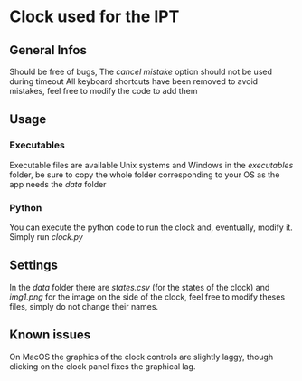 
# Clock used for the IPT

## General Infos
Should be free of bugs,
The *cancel mistake* option should not be used during timeout
All keyboard shortcuts have been removed to avoid mistakes, feel free to modify the code to add them

## Usage
### Executables
Executable files are available Unix systems and Windows in the *executables* folder, be sure to copy the whole folder corresponding to your OS as the app needs the *data* folder

### Python
You can execute the python code to run the clock and, eventually, modify it.
Simply run *clock.py*

## Settings
In the *data* folder there are *states.csv* (for the states of the clock) and *img1.png* for the image on the side of the clock, feel free to modify theses files, simply do not change their names.

## Known issues
On MacOS the graphics of the clock controls are slightly laggy, though clicking on the clock panel fixes the graphical lag.

